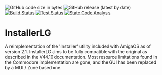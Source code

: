 ![GitHub code size in bytes](https://img.shields.io/github/languages/code-size/sodero/InstallerLG?style=flat)
![GitHub release (latest by date)](https://img.shields.io/github/v/release/sodero/InstallerLG?style=flat-square)
[![Build Status](https://img.shields.io/github/actions/workflow/status/sodero/InstallerLG/build.yml?style=plastic)](https://github.com/sodero/InstallerLG/actions/workflows/build.yml)
[![Test Status](https://img.shields.io/github/actions/workflow/status/sodero/InstallerLG/test.yml?style=social&label=TEST)](https://github.com/sodero/InstallerLG/actions/workflows/test.yml)
[![Statc Code Analysis](https://img.shields.io/github/actions/workflow/status/sodero/InstallerLG/analysis.yml?style=for-the-badge&label=STATIC%20CODE%20ANALYSIS)](https://github.com/sodero/InstallerLG/actions/workflows/analysis.yml)

# InstallerLG

A reimplementation of the 'Installer' utility included with AmigaOS as of
version 2.1. InstallerLG aims to be fully compatible with the original as
described in the V44.10 documentation. Most resource limitations found in
the Commodore implementation are gone, and the GUI has been replaced by a
MUI / Zune based one.
